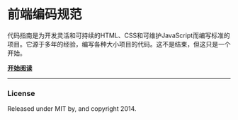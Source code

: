 # 前端编码规范

代码指南是为开发灵活和可持续的HTML、CSS和可维护JavaScript而编写标准的项目。它源于多年的经验，编写各种大小项目的代码。这不是结束，但这只是一个开始。

**[开始阅读](https://lee84233.github.io/html-standard/)**

---

### License

Released under MIT by, and copyright 2014.
